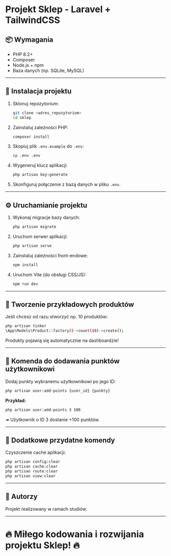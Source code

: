 # Projekt Sklep - Laravel + TailwindCSS

## 📦 Wymagania
- PHP 8.2+
- Composer
- Node.js + npm
- Baza danych (np. SQLite, MySQL)

---

## 🚀 Instalacja projektu

1. Sklonuj repozytorium:
   ```bash
   git clone <adres_repozytorium>
   cd sklep
   ```

2. Zainstaluj zależności PHP:
   ```bash
   composer install
   ```

3. Skopiuj plik `.env.example` do `.env`:
   ```bash
   cp .env .env
   ```

4. Wygeneruj klucz aplikacji:
   ```bash
   php artisan key:generate
   ```

5. Skonfiguruj połączenie z bazą danych w pliku `.env`.

---

## ⚙️ Uruchamianie projektu

1. Wykonaj migracje bazy danych:
   ```bash
   php artisan migrate
   ```

2. Uruchom serwer aplikacji:
   ```bash
   php artisan serve
   ```

3. Zainstaluj zależności front-endowe:
   ```bash
   npm install
   ```

4. Uruchom Vite (do obsługi CSS/JS):
   ```bash
   npm run dev
   ```

---

## 🛒 Tworzenie przykładowych produktów

Jeśli chcesz od razu stworzyć np. 10 produktów:

```bash
php artisan tinker
\App\Models\Product::factory()->count(10)->create();
```

Produkty pojawią się automatycznie na dashboardzie!

---

## 🎯 Komenda do dodawania punktów użytkownikowi

Dodaj punkty wybranemu użytkownikowi po jego ID:

```bash
php artisan user:add-points {user_id} {punkty}
```

**Przykład:**

```bash
php artisan user:add-points 3 100
```
➔ Użytkownik o ID 3 dostanie +100 punktów.

---

## 🧹 Dodatkowe przydatne komendy

Czyszczenie cache aplikacji:

```bash
php artisan config:clear
php artisan cache:clear
php artisan route:clear
php artisan view:clear
```

---

## 📌 Autorzy
Projekt realizowany w ramach studiów.

---

# 🔥 Miłego kodowania i rozwijania projektu Sklep! 🔥

